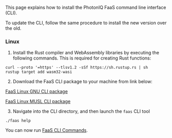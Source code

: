 This page explains how to install the PhotonIQ FaaS command line interface (CLI).

To update the CLI, follow the same procedure to install the new version over the old.

### Linux

1) Install the Rust compiler and WebAssembly libraries by executing the following commands. This is required for creating Rust functions:

```shell
curl --proto '=https' --tlsv1.2 -sSf https://sh.rustup.rs | sh
rustup target add wasm32-wasi
```

2) Download the FaaS CLI package to your machine from link below:

[FaaS Linux GNU CLI package](https://macrometacorp.github.io/photoniq-faas-cli-docs/faas-1.0.0-aarch64-unknown-linux-gnu.tar.gz)

[FaaS Linux MUSL CLI package](https://macrometacorp.github.io/photoniq-faas-cli-docs/faas-1.0.0-x86_64-unknown-linux-musl.tar.gz)

3) Navigate into the CLI directory, and then launch the `faas` CLI tool

```shell
./faas help
```

You can now run [FaaS CLI Commands](faas-cli-commands.md).
